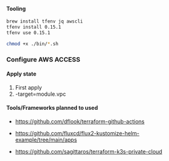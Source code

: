 #### Tooling
```bash
brew install tfenv jq awscli
tfenv install 0.15.1
tfenv use 0.15.1

chmod +x ./bin/*.sh
```

### Configure AWS ACCESS

#### Apply state

1. First apply
2. -target=module.vpc

#### Tools/Frameworks planned to used

- https://github.com/dflook/terraform-github-actions

- https://github.com/fluxcd/flux2-kustomize-helm-example/tree/main/apps

- https://github.com/sagittaros/terraform-k3s-private-cloud
